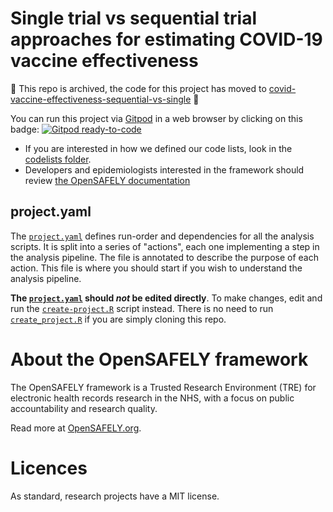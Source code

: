 # Single trial vs sequential trial approaches for estimating COVID-19 vaccine effectiveness 

🚨 This repo is archived, the code for this project has moved to [covid-vaccine-effectiveness-sequential-vs-single](https://github.com/opensafely/covid-vaccine-effectiveness-sequential-vs-single) 🚨

You can run this project via [Gitpod](https://gitpod.io) in a web browser by clicking on this badge: [![Gitpod ready-to-code](https://img.shields.io/badge/Gitpod-ready--to--code-908a85?logo=gitpod)](https://gitpod.io/#https://github.com/opensafely/covid-vaccine-effectiveness-seqtrial)

<!--* The paper is [here]()--->
* If you are interested in how we defined our code lists, look in the [codelists folder](./codelists/).
* Developers and epidemiologists interested in the framework should review [the OpenSAFELY documentation](https://docs.opensafely.org)

## project.yaml
The [`project.yaml`](./project.yaml) defines run-order and dependencies for all the analysis scripts. 
It is split into a series of "actions", each one implementing a step in the analysis pipeline.
The file is annotated to describe the purpose of each action. 
This file is where you should start if you wish to understand the analysis pipeline.

**The [`project.yaml`](./project.yaml) should *not* be edited directly**. To make changes, edit and run the [`create-project.R`](./create-project.R) script instead.
There is no need to run [`create_project.R`](./create_project.R) if you are simply cloning this repo.

# About the OpenSAFELY framework

The OpenSAFELY framework is a Trusted Research Environment (TRE) for electronic
health records research in the NHS, with a focus on public accountability and
research quality.

Read more at [OpenSAFELY.org](https://opensafely.org).

# Licences
As standard, research projects have a MIT license. 
